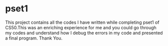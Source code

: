 # pset1
This project contains all the codes I have written while completing pset1 of CS50.This was an enriching experience for me and you could go through my codes and understand how I debug the errors in my code and presented a final program.
Thank You.
